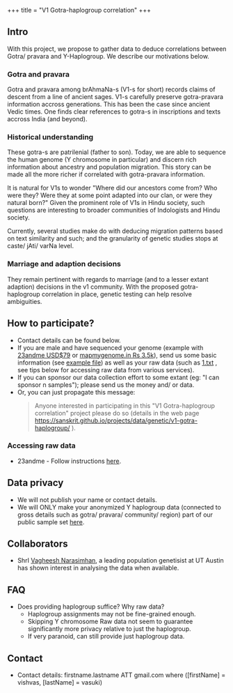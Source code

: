 +++
title = "V1 Gotra-haplogroup correlation"
+++

## Intro
With this project, we propose to gather data to deduce correlations between Gotra/ pravara and Y-Haplogroup. We describe our motivations below.

### Gotra and pravara
Gotra and pravara among brAhmaNa-s (V1-s for short) records claims of descent from a line of ancient sages. V1-s carefully preserve gotra-pravara information accross generations. This has been the case since ancient Vedic times. One finds clear references to gotra-s in inscriptions and texts accross India (and beyond).

### Historical understanding
These gotra-s are patrilenial (father to son). Today, we are able to sequence the human genome (Y chromosome in particular) and discern rich information about ancestry and population migration. This story can be made all the more richer if correlated with gotra-pravara information.

It is natural for V1s to wonder "Where did our ancestors come from? Who were they? Were they at some point adapted into our clan, or were they natural born?" Given the prominent role of V1s in Hindu society, such questions are interesting to broader communities of Indologists and Hindu society.

Currently, several studies make do with deducing migration patterns based on text similarity and such; and the granularity of genetic studies stops at caste/ jAti/ varNa level.

### Marriage and adaption decisions
They remain pertinent with regards to marriage (and to a lesser extant adaption) decisions in the v1 community. With the proposed gotra-haplogroup correlation in place, genetic testing can help resolve ambiguities.

## How to participate?
- Contact details can be found below.
- If you are male and have sequenced your genome (example with [23andme USD$79](https://www.23andme.com/en-int/) or [mapmygenome.in Rs 3.5k](https://mapmygenome.in/raw-data-request)), send us some basic information (see [example file](https://github.com/sanskrit/gotra-haplogroup/blob/master/shriivatsa/KA/south_east/aapastamba/1.toml)) as well as your raw data (such as [1.txt](https://github.com/sanskrit/gotra-haplogroup/blob/master/shriivatsa/KA/south_east/aapastamba/1.txt) , see tips below for accessing raw data from various services).
- If you can sponsor our data collection effort to some extant (eg: "I can sponsor n samples"); please send us the money and/ or data.
- Or, you can just propagate this message:
  > Anyone interested in participating in this "V1 Gotra-haplogroup correlation" project please do so (details in the web page https://sanskrit.github.io/projects/data/genetic/v1-gotra-haplogroup/ ).

### Accessing raw data
- 23andme - Follow instructions [here](https://customercare.23andme.com/hc/en-us/articles/212196868-Accessing-Your-Raw-Genetic-Data).

## Data privacy
- We will not publish your name or contact details. 
- We will ONLY make your anonymized Y haplogroup data (connected to gross details such as gotra/ pravara/ community/ region) part of our public sample set [here](https://github.com/sanskrit/gotra-haplogroup).

## Collaborators
- ShrI [Vagheesh Narasimhan](https://www.vagheesh.com/), a leading population genetisist at UT Austin has shown interest in analysing the data when available.

## FAQ
- Does providing haplogroup suffice? Why raw data?
  - Haplogroup assignments may not be fine-grained enough.
  - Skipping Y chromosome Raw data not seem to guarantee significantly more privacy relative to just the haplogroup. 
  - If very paranoid, can still provide just haplogroup data.

## Contact
- Contact details: firstname.lastname ATT gmail.com where ([firstName] = vishvas, [lastName] = vasuki)